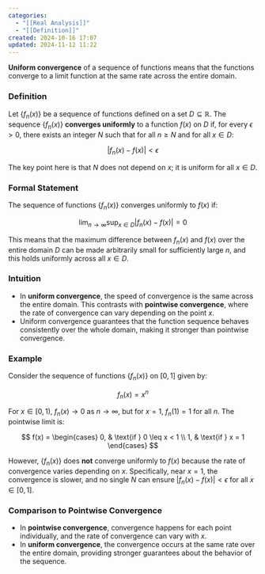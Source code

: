 ```yaml
---
categories:
  - "[[Real Analysis]]"
  - "[[Definition]]"
created: 2024-10-16 17:07
updated: 2024-11-12 11:22
---
```

**Uniform convergence** of a sequence of functions means that the functions converge to a limit function at the same rate across the entire domain.

### Definition

Let $\{f_n(x)\}$ be a sequence of functions defined on a set $D \subseteq \mathbb{R}$. The sequence $\{f_n(x)\}$ **converges uniformly** to a function $f(x)$ on $D$ if, for every $\epsilon > 0$, there exists an integer $N$ such that for all $n \geq N$ and for all $x \in D$:

$$
|f_n(x) - f(x)| < \epsilon
$$

The key point here is that $N$ does not depend on $x$; it is uniform for all $x \in D$.

### Formal Statement

The sequence of functions $\{f_n(x)\}$ converges uniformly to $f(x)$ if:

$$
\lim_{n \to \infty} \sup_{x \in D} |f_n(x) - f(x)| = 0
$$

This means that the maximum difference between $f_n(x)$ and $f(x)$ over the entire domain $D$ can be made arbitrarily small for sufficiently large $n$, and this holds uniformly across all $x \in D$.

### Intuition

- In **uniform convergence**, the speed of convergence is the same across the entire domain. This contrasts with **pointwise convergence**, where the rate of convergence can vary depending on the point $x$.
- Uniform convergence guarantees that the function sequence behaves consistently over the whole domain, making it stronger than pointwise convergence.

### Example

Consider the sequence of functions $\{f_n(x)\}$ on $[0, 1]$ given by:

$$
f_n(x) = x^n
$$

For $x \in [0, 1)$, $f_n(x) \to 0$ as $n \to \infty$, but for $x = 1$, $f_n(1) = 1$ for all $n$. The pointwise limit is:

$$
f(x) = \begin{cases}
0, & \text{if } 0 \leq x < 1 \\
1, & \text{if } x = 1
\end{cases}
$$

However, $\{f_n(x)\}$ does **not** converge uniformly to $f(x)$ because the rate of convergence varies depending on $x$. Specifically, near $x = 1$, the convergence is slower, and no single $N$ can ensure $|f_n(x) - f(x)| < \epsilon$ for all $x \in [0, 1]$.

### Comparison to Pointwise Convergence

- In **pointwise convergence**, convergence happens for each point individually, and the rate of convergence can vary with $x$.
- In **uniform convergence**, the convergence occurs at the same rate over the entire domain, providing stronger guarantees about the behavior of the sequence.